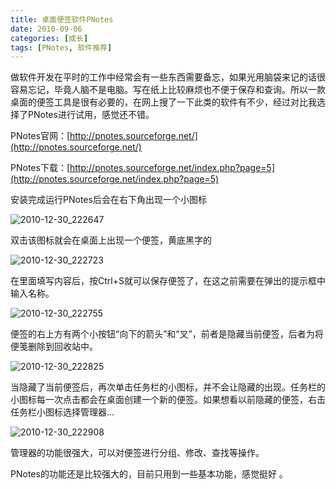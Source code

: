 ```yaml
---
title: 桌面便签软件PNotes
date: 2010-09-06
categories: [成长]
tags: [PNotes, 软件推荐]
---
```


做软件开发在平时的工作中经常会有一些东西需要备忘，如果光用脑袋来记的话很容易忘记，毕竟人脑不是电脑。写在纸上比较麻烦也不便于保存和查询。所以一款桌面的便签工具是很有必要的，在网上搜了一下此类的软件有不少，经过对比我选择了PNotes进行试用，感觉还不错。

PNotes官网：[http://pnotes.sourceforge.net/](http://pnotes.sourceforge.net/)

PNotes下载：[http://pnotes.sourceforge.net/index.php?page=5](http://pnotes.sourceforge.net/index.php?page=5)

安装完成运行PNotes后会在右下角出现一个小图标

![2010-12-30_222647](http://fwhyy.com/img/post/2010-12-30_222647.gif)

双击该图标就会在桌面上出现一个便签，黄底黑字的

![2010-12-30_222723](https://cdn.jsdelivr.net/gh/oec2003/hblog-images/img/202201281846632.gif)

在里面填写内容后，按Ctrl+S就可以保存便签了，在这之前需要在弹出的提示框中输入名称。

![2010-12-30_222755](https://cdn.jsdelivr.net/gh/oec2003/hblog-images/img/202201281846586.gif)

便签的右上方有两个小按钮“向下的箭头”和“叉”，前者是隐藏当前便签，后者为将便笺删除到回收站中。

![2010-12-30_222825](https://cdn.jsdelivr.net/gh/oec2003/hblog-images/img/202201281846786.gif)

当隐藏了当前便签后，再次单击任务栏的小图标，并不会让隐藏的出现。任务栏的小图标每一次点击都会在桌面创建一个新的便签。如果想看以前隐藏的便签，右击任务栏小图标选择管理器…

![2010-12-30_222908](https://cdn.jsdelivr.net/gh/oec2003/hblog-images/img/202201281846135.gif)

管理器的功能很强大，可以对便签进行分组、修改、查找等操作。

PNotes的功能还是比较强大的，目前只用到一些基本功能，感觉挺好 。

